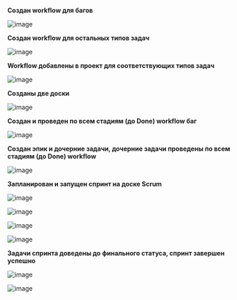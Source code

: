**Создан workflow для багов**

![image](https://github.com/user-attachments/assets/5846013e-6a1a-4422-9fa0-c93fb67aa178)

**Создан workflow для остальных типов задач**

![image](https://github.com/user-attachments/assets/e23a2208-8bbd-4e39-a10b-3fd85a8b3444)

**Workflow добавлены в проект для соответствующих типов задач**

![image](https://github.com/user-attachments/assets/f357a051-01c6-499f-b86d-bd56428bff96)

**Созданы две доски**

![image](https://github.com/user-attachments/assets/725be1c3-aaa6-4776-8f73-94fca28b80b1)

**Создан и проведен по всем стадиям (до Done) workflow баг**

![image](https://github.com/user-attachments/assets/1de624ce-4cd4-42d8-bdf5-d592af844d92)

**Создан эпик и дочерние задачи, дочерние задачи проведены по всем стадиям (до Done) workflow**

![image](https://github.com/user-attachments/assets/6f91a39f-2455-4d45-910c-2a4301a892c9)

**Запланирован и запущен спринт на доске Scrum**

![image](https://github.com/user-attachments/assets/8640d8fd-0927-4e56-8919-b52e89c3f21b)

![image](https://github.com/user-attachments/assets/58ff40ab-72c8-4850-9d83-d1e13b01d5a5)

![image](https://github.com/user-attachments/assets/42c9cb2f-7e91-44fa-bcdd-6d6f17877598)

![image](https://github.com/user-attachments/assets/7d17df3b-0903-4c29-98c9-623227378e8f)


**Задачи спринта доведены до финального статуса, спринт завершен успешно**

![image](https://github.com/user-attachments/assets/fb99cebd-122d-4103-98d4-c25196a7116b)

![image](https://github.com/user-attachments/assets/6d815e89-00d0-4b48-a43a-3cde18517e26)







 




